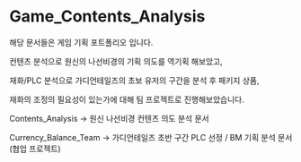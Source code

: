 # Game_Contents_Analysis
해당 문서들은 게임 기획 포트폴리오 입니다.

컨텐츠 분석으로 원신의 나선비경의 기획 의도를 역기획 해보았고,

재화/PLC 분석으로 가디언테일즈의 초보 유저의 구간을 분석 후 패키지 상품, 

재화의 조정의 필요성이 있는가에 대해 팀 프로젝트로 진행해보았습니다.

Contents_Analysis -> 원신 나선비경 컨텐츠 의도 분석 문서

Currency_Balance_Team -> 가디언테일즈 초반 구간 PLC 선정 / BM 기획 분석 문서 (협업 프로젝트)
